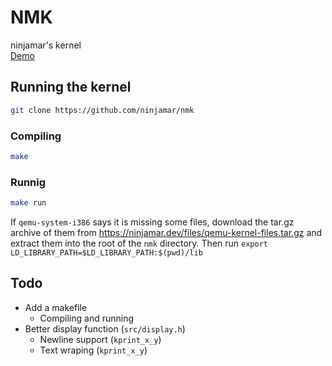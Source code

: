 # NMK
ninjamar's kernel <br>
[Demo](https://replit.com/@ninjamar/gh-nmk)
## Running the kernel

```bash
git clone https://github.com/ninjamar/nmk
```
### Compiling

```bash
make
```
### Runnig

```bash
make run
```
If `qemu-system-i386` says it is missing some files, download the tar.gz archive of them from https://ninjamar.dev/files/qemu-kernel-files.tar.gz and extract them into the root of the `nmk` directory. Then run `export LD_LIBRARY_PATH=$LD_LIBRARY_PATH:$(pwd)/lib
`
## Todo 
- Add a makefile 
  - Compiling and running
- Better display function (`src/display.h`)
  - Newline support (`kprint_x_y`)
  - Text wraping (`kprint_x_y`)
